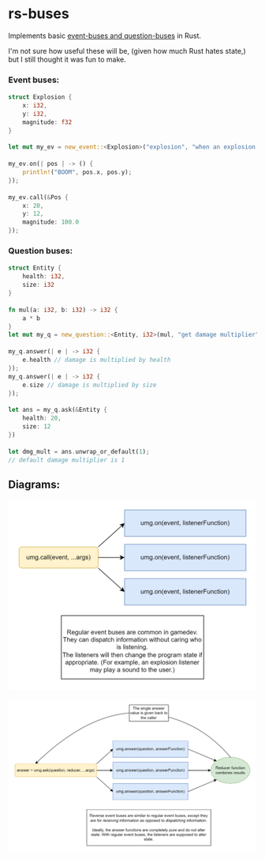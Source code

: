 

# rs-buses

Implements basic [event-buses and question-buses](https://github.com/pakeke-constructor/ideas/blob/master/question_buses.md) in Rust.

I'm not sure how useful these will be, (given how much Rust hates state,) but I still thought it was fun to make.



### Event buses:
```rust
struct Explosion {
    x: i32,
    y: i32,
    magnitude: f32
}

let mut my_ev = new_event::<Explosion>("explosion", "when an explosion happens");

my_ev.on(| pos | -> () {
    println!("BOOM", pos.x, pos.y);
});

my_ev.call(&Pos {
    x: 20,
    y: 12,
    magnitude: 100.0
});
```


### Question buses:
```rust
struct Entity {
    health: i32,
    size: i32
}

fn mul(a: i32, b: i32) -> i32 {
    a * b
}
let mut my_q = new_question::<Entity, i32>(mul, "get damage multiplier", "gets damage multiplier");

my_q.answer(| e | -> i32 {
    e.health // damage is multiplied by health
});
my_q.answer(| e | -> i32 {
    e.size // damage is multiplied by size
});

let ans = my_q.ask(&Entity {
    health: 20,
    size: 12
})

let dmg_mult = ans.unwrap_or_default(1);
// default damage multiplier is 1
```

## Diagrams:

![event_bus](images/event_bus.png)

![question_bus](images/question_bus.png)




